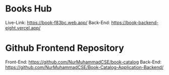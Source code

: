# Books Hub
Live-Link: https://book-f83bc.web.app/
Back-End: https://book-backend-eight.vercel.app/
# Github Frontend Repository
Front-End:  https://github.com/NurMuhammadCSE/book-catalog
Back-End: https://github.com/NurMuhammadCSE/Book-Catalog-Application-Backend/

